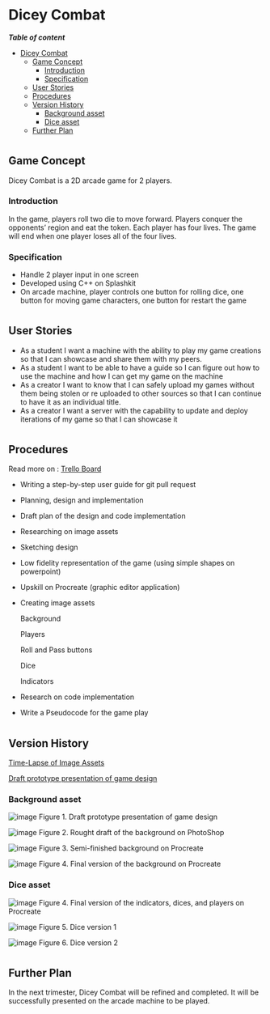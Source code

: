 # Dicey Combat

***Table of content***
- [Dicey Combat](#dicey-combat)
  - [Game Concept](#game-concept)
    - [Introduction](#introduction)
    - [Specification](#specification)
  - [User Stories](#user-stories)
  - [Procedures](#procedures)
  - [Version History](#version-history)
    - [Background asset](#background-asset)
    - [Dice asset](#dice-asset)
  - [Further Plan](#further-plan)
    

#

## Game Concept
Dicey Combat is a 2D arcade game for 2 players.  

### Introduction

In the game, players roll two die to move forward. Players conquer the opponents’ region and eat the token. Each player has four lives. The game will end when one player loses all of the four lives. 

### Specification
* Handle 2 player input in one screen 
* Developed using C++ on Splashkit 
* On arcade machine, player controls one button for rolling dice, one button for moving game characters, one button for restart the game 

#

## User Stories
* As a student I want a machine with the ability to play my game creations so that I can showcase and share them with my peers.
* As a student I want to be able to have a guide so I can figure out how to use the machine and how I can get my game on the machine
* As a creator I want to know that I can safely upload my games without them being stolen or re uploaded to other sources so that I can continue to have it as an individual title.
* As a creator I want a server with the capability to update and deploy iterations of my game so that I can showcase it

#


## Procedures
Read more on :
[Trello Board](https://trello.com/b/ZqLqB2VB/cool-game-team)

* Writing a step-by-step user guide for git pull request 

* Planning, design and implementation  

* Draft plan of the design and code implementation 

* Researching on image assets 

* Sketching design  

* Low fidelity representation of the game (using simple shapes on powerpoint) 

* Upskill on Procreate (graphic editor application) 

* Creating image assets 

  Background 

  Players 

  Roll and Pass buttons 

  Dice 

  Indicators 

* Research on code implementation 

* Write a Pseudocode for the game play 

#

## Version History
[Time-Lapse of Image Assets](https://youtu.be/5eA3UTkKqgs) 

[Draft prototype presentation of game design](https://docs.google.com/presentation/d/1NAFD1ZbJFT7JtbG1qoaIBiS6UfSF0FfsAPnxu15A-Gk/edit?usp=sharing)  

### Background asset

![image](Images\Background1.png)
Figure 1. Draft prototype presentation of game design

![image](Images\DiceyCombatBackground.png)
Figure 2. Rought draft of the background on PhotoShop 

![image](Images\Background2.png)
Figure 3. Semi-finished background on Procreate

![image](Images\Background3.png)
Figure 4. Final version of the background on Procreate 

### Dice asset

![image](Images\Tokens.png)
Figure 4. Final version of the indicators, dices, and players on Procreate  

![image](Images\Dice1.png)
Figure 5. Dice version 1

![image](Images\Dice2.png)
Figure 6. Dice version 2

#

## Further Plan
In the next trimester, Dicey Combat will be refined and completed. It will be successfully presented on the arcade machine to be played.



